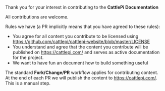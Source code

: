 Thank you for your interest in contributing to the **CattlePi Documentation** 

All contributions are welcome.  

Rules we have (a PR implicitly means that you have agreed to these rules): 
 * You agree for all content you contribute to be licensed using https://github.com/cattlepi/cattlepi-website/blob/master/LICENSE
 * You understand and agree that the content you contribute will be published on https://cattlepi.com/ and serves as active documentation for the project.
 * We want to have fun an document how to build something useful 

The standard **Fork/Change/PR** workflow applies for contributing content.  
At the end of each PR we will publish the content to https://cattlepi.com/. This is a manual step.
